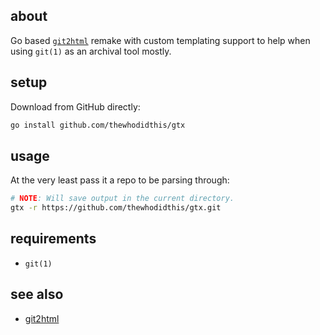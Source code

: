 ## about

Go based [`git2html`](https://github.com/Hypercubed/git2html) remake with custom templating support to help when using `git(1)` as an archival tool mostly.

## setup

Download from GitHub directly:

```sh
go install github.com/thewhodidthis/gtx
```

## usage

At the very least pass it a repo to be parsing through:

```sh
# NOTE: Will save output in the current directory.
gtx -r https://github.com/thewhodidthis/gtx.git
```

## requirements

- `git(1)`

## see also

- [git2html](https://github.com/Hypercubed/git2html)
